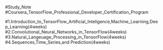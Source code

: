 #Study_Note 
#Coursera_TensorFlow_Professional_Developer_Certification_Program

#1.Introduction_to_TensorFlow_Artificial_Inteligence,Machine_Learning,Deep_Learning(4weeks)
#2.Convolutional_Neural_Networks_in_TensorFlow(4weeks)
#3.Natural_Langeuage_Processing_in_TensorFlow(4weeks)
#4.Sequences,Time_Series,and Prediction(4weeks)
